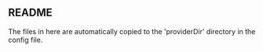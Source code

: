 ## README

The files in here are automatically copied to the 'providerDir' directory in the config file.


